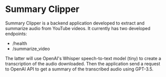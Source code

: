 # Summary Clipper

Summary Clipper is a backend application developed to extract and summarize audio from YouTube videos. It currently has two developed endpoints:
- /health
- /summarize_video

The latter will use OpenAI's Whisper speech-to-text model (tiny) to create a transcription of the audio downloaded. Then the application send a request to OpenAI API to get a summary of the transcribed audio using GPT-3.5.
